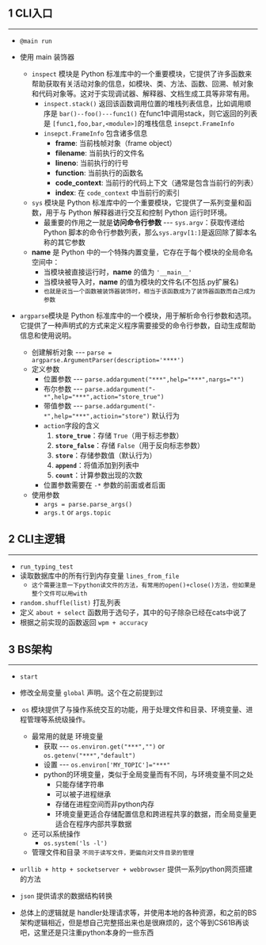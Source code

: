 ## 1 CLI入口
---
- `@main run`
- 使用 main 装饰器
	- `inspect`  模块是 Python 标准库中的一个重要模块，它提供了许多函数来帮助获取有关活动对象的信息，如模块、类、方法、函数、回溯、帧对象和代码对象等。这对于实现调试器、解释器、文档生成工具等非常有用。
		- `inspect.stack()` 返回该函数调用位置的堆栈列表信息，比如调用顺序是 `bar()--foo()---func1()` 在func1中调用stack，则它返回的列表是 `[func1,foo,bar,<module>]`的堆栈信息 `insepct.FrameInfo`
		- `insepct.FrameInfo` 包含诸多信息
			- **frame**: 当前栈帧对象（frame object）
			- **filename**: 当前执行的文件名
			- **lineno**: 当前执行的行号
			- **function**: 当前执行的函数名
			- **code_context**: 当前行的代码上下文（通常是包含当前行的列表）
			- **index**: 在 `code_context` 中当前行的索引
	- `sys` 模块是 Python 标准库中的一个重要模块，它提供了一系列变量和函数，用于与 Python 解释器进行交互和控制 Python 运行时环境。
		- 最重要的作用之一就是**访问命令行参数** ---  `sys.argv`：获取传递给 Python 脚本的命令行参数列表，那么`sys.argv[1:]`是返回除了脚本名称的其它参数
	- **name** 是 Python 中的一个特殊内置变量，它存在于每个模块的全局命名空间中：
		- 当模块被直接运行时，**name** 的值为 `'__main__'`
		- 当模块被导入时，**name** 的值为模块的文件名(不包括.py扩展名)
		- `也就是说当一个函数被装饰器装饰时，相当于该函数成为了装饰器函数而自己成为参数`

- `argparse`模块是 Python 标准库中的一个模块，用于解析命令行参数和选项。它提供了一种声明式的方式来定义程序需要接受的命令行参数，自动生成帮助信息和使用说明。
	- 创建解析对象 --- `parse = argparse.ArgumentParser(description='****')`
	- 定义参数
		- 位置参数 --- `parse.addargument("***",help="***",nargs="*")`
		- 布尔参数 --- `parse.addargument("-*",help="***",action="store_true")`
		- 带值参数 --- `parse.addargument("-*",help="***",actioin="store")` 默认行为
		- `action`字段的含义
			1. **`store_true`**：存储 `True`（用于标志参数）
			2. **`store_false`**：存储 `False`（用于反向标志参数）
			3. **`store`**：存储参数值（默认行为）
			4. **`append`**：将值添加到列表中
			5. **`count`**：计算参数出现的次数
		- 位置参数需要在 `-*` 参数的前面或者后面
	- 使用参数
		- `args = parse.parse_args()`
		- `args.t` or `args.topic`

## 2 CLI主逻辑
---
- `run_typing_test`
- 读取数据库中的所有行到内存变量 `lines_from_file`
	- `这个需要注意一下python读文件的方法，有常用的open()+close()方法，但如果是整个文件可以用with`
- `random.shuffle(list)` 打乱列表
- 定义 `about + select` 函数用于选句子，其中的句子除杂已经在cats中说了
- 根据之前实现的函数返回 `wpm + accuracy`

## 3 BS架构
---
- `start`
- 修改全局变量 `global` 声明。这个在之前提到过
-  `os` 模块提供了与操作系统交互的功能，用于处理文件和目录、环境变量、进程管理等系统级操作。
	- 最常用的就是 环境变量
		- 获取 --- `os.environ.get("***","")` or `os.getenv("***","default")`
		- 设置 --- `os.environ['MY_TOPIC']="***"`
		- python的环境变量，类似于全局变量而有不同，与环境变量不同之处
			- 只能存储字符串
			- 可以被子进程继承
			- 存储在进程空间而非python内存
			- 环境变量更适合存储配置信息和跨进程共享的数据，而全局变量更适合在程序内部共享数据
	- 还可以系统操作
		- `os.system('ls -l')`
	- 管理文件和目录 `不同于读写文件，更偏向对文件目录的管理`


- `urllib + http + socketserver + webbrowser` 提供一系列python网页搭建的方法
- `json` 提供请求的数据结构转换

- 总体上的逻辑就是 handler处理请求等，并使用本地的各种资源，和之前的BS架构逻辑相近，但是想自己完整搭出来也是很麻烦的，这个等到CS61B再谈吧，这里还是只注重python本身的一些东西